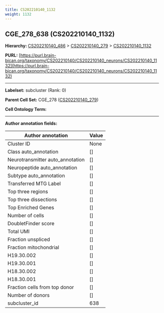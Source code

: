 ```yaml
---
title: CS202210140_1132
weight: 1132
---
```

## CGE_278_638 (CS202210140_1132)
<b>Hierarchy: </b>
[CS202210140_486](../CS202210140_486) >
[CS202210140_279](../CS202210140_279) >
[CS202210140_1132](../CS202210140_1132)

**PURL:** [https://purl.brain-bican.org/taxonomy/CS202210140/CS202210140_neurons/CS202210140_1132](https://purl.brain-bican.org/taxonomy/CS202210140/CS202210140_neurons/CS202210140_1132)

---


**Labelset:** subcluster (Rank: 0)

**Parent Cell Set:** CGE_278 ([CS202210140_279](../CS202210140_279))



**Cell Ontology Term:** 

[MARKER GENES.]: #


---

[TRANSFERRED ANNOTATIONS.]: #


[AUTHOR ANNOTATION FIELDS.]: #


**Author annotation fields:**

| Author annotation | Value |
|-------------------|-------|
|Cluster ID|None|
|Class auto_annotation|[]|
|Neurotransmitter auto_annotation|[]|
|Neuropeptide auto_annotation|[]|
|Subtype auto_annotation|[]|
|Transferred MTG Label|[]|
|Top three regions|[]|
|Top three dissections|[]|
|Top Enriched Genes|[]|
|Number of cells|[]|
|DoubletFinder score|[]|
|Total UMI|[]|
|Fraction unspliced|[]|
|Fraction mitochondrial|[]|
|H19.30.002|[]|
|H19.30.001|[]|
|H18.30.002|[]|
|H18.30.001|[]|
|Fraction cells from top donor|[]|
|Number of donors|[]|
|subcluster_id|638|
